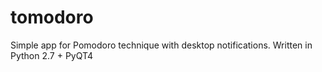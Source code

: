 tomodoro
==============

Simple app for Pomodoro technique with desktop notifications.
Written in Python 2.7 + PyQT4
